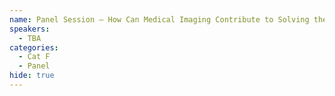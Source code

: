 ```yaml
---
name: Panel Session — How Can Medical Imaging Contribute to Solving the Canadian Healthcare Crisis?
speakers:
  - TBA
categories:
  - Cat F
  - Panel
hide: true
---
```

